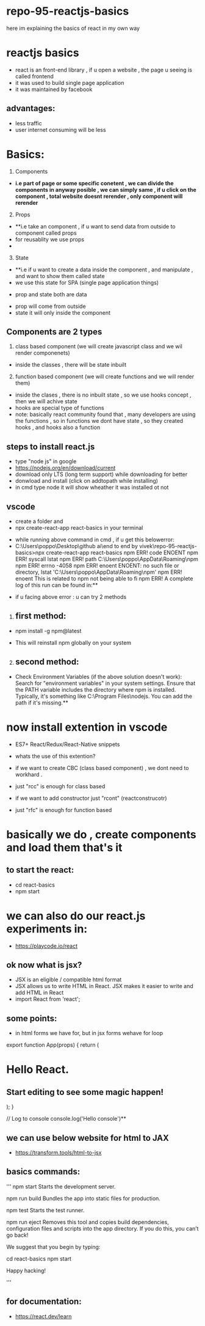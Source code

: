 # repo-95-reactjs-basics
here im explaining the basics of react in my own way

# reactjs basics
* react is an front-end library , if u open a website , the page u seeing is called frontend 
* it was used to build single page application
* it was maintained by facebook

## advantages:
* less traffic
* user internet consuming will be less

# Basics:
1. Components    
- **i.e  part of page or some specific conetent , we can divide the components in anyway posible , we can simply same , if u click on the component , total website doesnt rerender , only component will rerender**

2. Props
- **i.e take an component , if u want to send data from outside to component called props
- for reusablity we use props
- 
3. State 
- **i.e if u want to create a data inside the component , and manipulate , and want to show them called state
- we use this state for SPA (single page application things)

* prop and state both are data
- prop will come from outside
- state it will only inside the component

## Components are 2 types 
1. class based component (we will create javascript class and we wil render componenets)
* inside the classes , there will be state inbuilt

2. function based component (we will create functions and we will render them)
* inside the clases , there is no inbuilt state , so we use hooks concept , then we will achive state
* hooks are special type of functions
* note: basically react community found that , many developers are using the functions , so in functions we dont have state , so they created hooks , and hooks also a function

## steps to install react.js
* type "node js" in google
* https://nodejs.org/en/download/current
* download only LTS (long term support) while downloading for better
* donwload and install (click on addtopath while installing)
* in cmd type node it will show wheather it was installed ot not

## vscode
* create a folder and 
* npx create-react-app react-basics in your terminal


- while running above command in cmd ,  if u get this belowerror:
- C:\Users\poppo\Desktop\github ai\end to end by vivek\repo-95-reactjs-basics>npx create-react-app react-basics
npm ERR! code ENOENT
npm ERR! syscall lstat
npm ERR! path C:\Users\poppo\AppData\Roaming\npm
npm ERR! errno -4058
npm ERR! enoent ENOENT: no such file or directory, lstat 'C:\Users\poppo\AppData\Roaming\npm'
npm ERR! enoent This is related to npm not being able to fi
npm ERR! A complete log of this run can be found in:**

* if u facing above error : u can try 2 methods

1. ## first method: 
* npm install -g npm@latest
- This will reinstall npm globally on your system

2. ## second method:

- Check Environment Variables (if the above solution doesn't work):
        Search for "environment variables" in your system settings.
        Ensure that the PATH variable includes the directory where npm is installed. Typically, it's something like C:\Program Files\nodejs. You can add the path if it's missing.**


# now install extention in vscode
* ES7+ React/Redux/React-Native snippets

- whats the use of this extention?
* if we want to create CBC (class based component) , we dont need to workhard .
* just "rcc" is enough for class based
* if we want to add constructor just "rcont" (reactconstrucotr)

* just "rfc" is enough for function based

# basically we do , create components and load them that's it
## to start the react:
* cd react-basics 
* npm start

# we can also do our react.js experiments in:
* https://playcode.io/react

## ok now what is jsx?
- JSX is an eligible / compatible html format 
- JSX allows us to write HTML in React. JSX makes it easier to write and add HTML in React
- import React from 'react';

## some points:
- in html forms we have for, but in jsx forms wehave for loop 

export function App(props) {
  return (
    <div className='App'>
      <h1>Hello React.</h1>
      <h2>Start editing to see some magic happen!</h2>
    </div>
  );
}

// Log to console
console.log('Hello console')**

## we can use below website for html to JAX 
- https://transform.tools/html-to-jsx



## basics commands:
'''
  npm start
    Starts the development server.

  npm run build
    Bundles the app into static files for production.

  npm test
    Starts the test runner.

  npm run eject
    Removes this tool and copies build dependencies, configuration files
    and scripts into the app directory. If you do this, you can’t go back!

We suggest that you begin by typing:

  cd react-basics
  npm start

Happy hacking!

'''

## for documentation:
* https://react.dev/learn